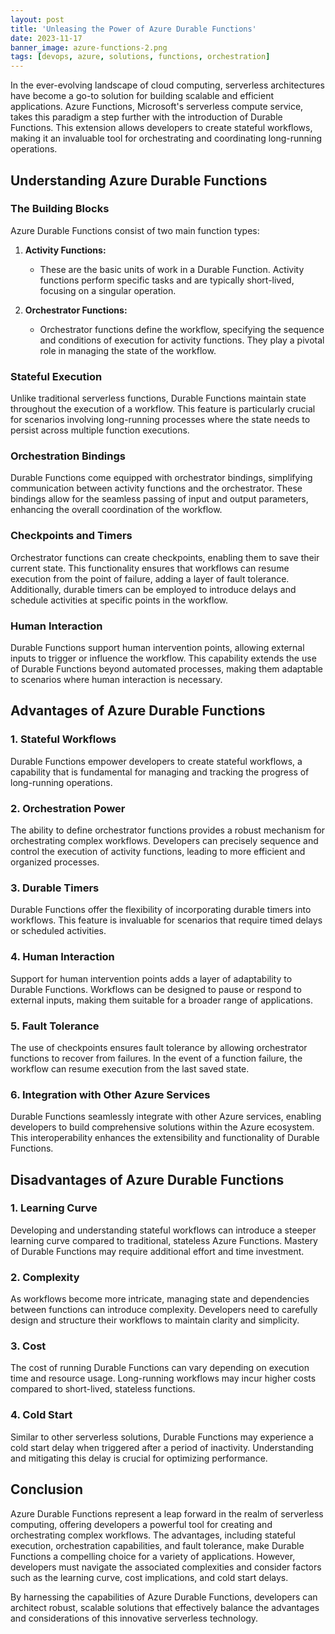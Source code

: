 ```yaml
---
layout: post
title: 'Unleasing the Power of Azure Durable Functions'
date: 2023-11-17
banner_image: azure-functions-2.png
tags: [devops, azure, solutions, functions, orchestration]
---
```



In the ever-evolving landscape of cloud computing, serverless architectures have become a go-to solution for building scalable and efficient applications. Azure Functions, Microsoft's serverless compute service, takes this paradigm a step further with the introduction of Durable Functions. This extension allows developers to create stateful workflows, making it an invaluable tool for orchestrating and coordinating long-running operations.
<!--more-->

## Understanding Azure Durable Functions

### The Building Blocks

Azure Durable Functions consist of two main function types:

1. **Activity Functions:**
   - These are the basic units of work in a Durable Function. Activity functions perform specific tasks and are typically short-lived, focusing on a singular operation.

2. **Orchestrator Functions:**
   - Orchestrator functions define the workflow, specifying the sequence and conditions of execution for activity functions. They play a pivotal role in managing the state of the workflow.

### Stateful Execution

Unlike traditional serverless functions, Durable Functions maintain state throughout the execution of a workflow. This feature is particularly crucial for scenarios involving long-running processes where the state needs to persist across multiple function executions.

### Orchestration Bindings

Durable Functions come equipped with orchestrator bindings, simplifying communication between activity functions and the orchestrator. These bindings allow for the seamless passing of input and output parameters, enhancing the overall coordination of the workflow.

### Checkpoints and Timers

Orchestrator functions can create checkpoints, enabling them to save their current state. This functionality ensures that workflows can resume execution from the point of failure, adding a layer of fault tolerance. Additionally, durable timers can be employed to introduce delays and schedule activities at specific points in the workflow.

### Human Interaction

Durable Functions support human intervention points, allowing external inputs to trigger or influence the workflow. This capability extends the use of Durable Functions beyond automated processes, making them adaptable to scenarios where human interaction is necessary.

## Advantages of Azure Durable Functions

### 1. Stateful Workflows

Durable Functions empower developers to create stateful workflows, a capability that is fundamental for managing and tracking the progress of long-running operations.

### 2. Orchestration Power

The ability to define orchestrator functions provides a robust mechanism for orchestrating complex workflows. Developers can precisely sequence and control the execution of activity functions, leading to more efficient and organized processes.

### 3. Durable Timers

Durable Functions offer the flexibility of incorporating durable timers into workflows. This feature is invaluable for scenarios that require timed delays or scheduled activities.

### 4. Human Interaction

Support for human intervention points adds a layer of adaptability to Durable Functions. Workflows can be designed to pause or respond to external inputs, making them suitable for a broader range of applications.

### 5. Fault Tolerance

The use of checkpoints ensures fault tolerance by allowing orchestrator functions to recover from failures. In the event of a function failure, the workflow can resume execution from the last saved state.

### 6. Integration with Other Azure Services

Durable Functions seamlessly integrate with other Azure services, enabling developers to build comprehensive solutions within the Azure ecosystem. This interoperability enhances the extensibility and functionality of Durable Functions.

## Disadvantages of Azure Durable Functions

### 1. Learning Curve

Developing and understanding stateful workflows can introduce a steeper learning curve compared to traditional, stateless Azure Functions. Mastery of Durable Functions may require additional effort and time investment.

### 2. Complexity

As workflows become more intricate, managing state and dependencies between functions can introduce complexity. Developers need to carefully design and structure their workflows to maintain clarity and simplicity.

### 3. Cost

The cost of running Durable Functions can vary depending on execution time and resource usage. Long-running workflows may incur higher costs compared to short-lived, stateless functions.

### 4. Cold Start

Similar to other serverless solutions, Durable Functions may experience a cold start delay when triggered after a period of inactivity. Understanding and mitigating this delay is crucial for optimizing performance.

## Conclusion

Azure Durable Functions represent a leap forward in the realm of serverless computing, offering developers a powerful tool for creating and orchestrating complex workflows. The advantages, including stateful execution, orchestration capabilities, and fault tolerance, make Durable Functions a compelling choice for a variety of applications. However, developers must navigate the associated complexities and consider factors such as the learning curve, cost implications, and cold start delays.

By harnessing the capabilities of Azure Durable Functions, developers can architect robust, scalable solutions that effectively balance the advantages and considerations of this innovative serverless technology.
